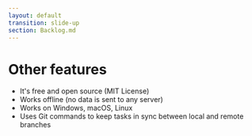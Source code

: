 ```yaml
---
layout: default
transition: slide-up
section: Backlog.md
---
```


# Other features

<v-clicks>

* It's free and open source (MIT License)
* Works offline (no data is sent to any server)
* Works on Windows, macOS, Linux
* Uses Git commands to keep tasks in sync between local and remote branches

</v-clicks>
